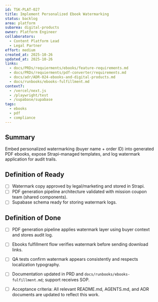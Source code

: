 ```yaml
---
id: TSK-PLAT-027
title: Implement Personalized Ebook Watermarking
status: backlog
area: platform
subarea: digital-products
owner: Platform Engineer
collaborators:
  - Content Platform Lead
  - Legal Partner
effort: medium
created_at: 2025-10-26
updated_at: 2025-10-26
links:
  - docs/PRDs/requierments/ebooks/feature-requirements.md
  - docs/PRDs/requierments/pdf-converter/requirements.md
  - docs/adr/ADR-024-ebooks-and-digital-products.md
  - docs/runbooks/ebooks-fulfillment.md
context7:
  - /vercel/next.js
  - /playwright/test
  - /supabase/supabase
tags:
  - ebooks
  - pdf
  - compliance
---
```


## Summary
Embed personalized watermarking (buyer name + order ID) into generated PDF ebooks, expose Strapi-managed templates, and log watermark application for audit trails.

## Definition of Ready
- [ ] Watermark copy approved by legal/marketing and stored in Strapi.
- [ ] PDF generation pipeline architecture validated with mission coupon team (shared components).
- [ ] Supabase schema ready for storing watermark logs.

## Definition of Done
- [ ] PDF generation pipeline applies watermark layer using buyer context and stores audit log.
- [ ] Ebooks fulfillment flow verifies watermark before sending download links.
- [ ] QA tests confirm watermark appears consistently and respects localization typography.
- [ ] Documentation updated in PRD and `docs/runbooks/ebooks-fulfillment.md`; support receives SOP.
- [ ] Acceptance criteria: All relevant README.md, AGENTS.md, and ADR documents are updated to reflect this work.

